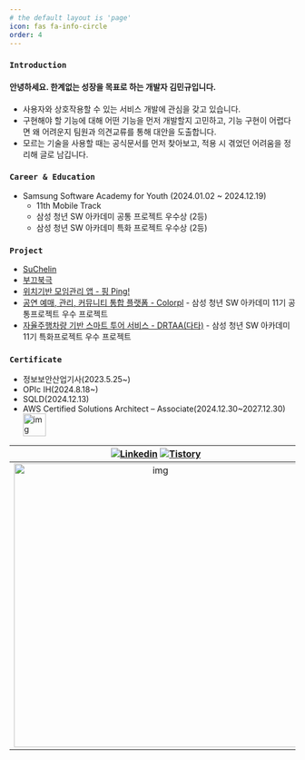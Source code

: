 ```yaml
---
# the default layout is 'page'
icon: fas fa-info-circle
order: 4
---
```


### `Introduction`
#### 안녕하세요. 한계없는 성장을 목표로 하는 개발자 김민규입니다.
- 사용자와 상호작용할 수 있는 서비스 개발에 관심을 갖고 있습니다.
- 구현해야 할 기능에 대해 어떤 기능을 먼저 개발할지 고민하고, 기능 구현이 어렵다면 왜 어려운지 팀원과 의견교류를 통해 대안을 도출합니다.
- 모르는 기술을 사용할 때는 공식문서를 먼저 찾아보고, 적용 시 겪었던 어려움을 정리해 글로 남깁니다.

### `Career & Education`
 - Samsung Software Academy for Youth (2024.01.02 ~ 2024.12.19)
   -  11th Mobile Track
   -  삼성 청년 SW 아카데미 공통 프로젝트 우수상 (2등)
   -  삼성 청년 SW 아카데미 특화 프로젝트 우수상 (2등)

### `Project`

 - [SuChelin](https://github.com/SuChelin/SuChelinV2)
 - [부끄북극](https://github.com/kimmandoo/ShyPolarBear/tree/kimmandoo)
 - [위치기반 모임관리 앱 - 핑 Ping!](https://github.com/kimmandoo/Ping)
 - [공연 예매, 관리, 커뮤니티 통합 플랫폼 - Colorpl](https://github.com/kimmandoo/Colorpl) - 삼성 청년 SW 아카데미 11기 공통프로젝트 우수 프로젝트
 - [자율주행차량 기반 스마트 투어 서비스 - DRTAA(다타)](https://github.com/kimmandoo/DRTAA) - 삼성 청년 SW 아카데미 11기 특화프로젝트 우수 프로젝트

### `Certificate`

- 정보보안산업기사(2023.5.25~)
- OPIc IH(2024.8.18~)
- SQLD(2024.12.13)
- AWS Certified Solutions Architect – Associate(2024.12.30~2027.12.30)<img align="center" alt="img" src="https://images.credly.com/size/340x340/images/0e284c3f-5164-4b21-8660-0d84737941bc/image.png" width="40">


|[![Linkedin](https://img.shields.io/badge/-LinkedIn-blue?style=for-the-badge&logo=Linkedin&logoColor=white)](https://www.linkedin.com/in/mingyu-kim-400891193/) [![Tistory](https://img.shields.io/badge/blog-000000?style=for-the-badge&logo=Tistory&logoColor=white)](https://kimmandooo.tistory.com/)|
|:---:|
|<img src="https://render.gitanimals.org/farms/kimmandoo" width="500" alt="img"/></a> |